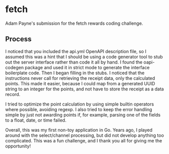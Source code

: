 # fetch
Adam Payne's submission for the fetch rewards coding challenge.

## Process
I noticed that you included the api.yml OpenAPI description file, so I assumed this was a hint that I should be using a code generator tool to stub out the server
interface rather than code it all by hand. I found the oapi-codegen package and used it in strict mode to generate the interface boilerplate code.
Then I began filling in the stubs. I noticed that the instructions never call for retrieving the receipt data, only the calculated points.
This made it easier, because I could map from a generated UUID string to an integer for the points, and not have to store the receipt as a data record.

I tried to optimize the point calculation by using simple builtin operators where possible, avoiding regexp. I also tried to keep the error handling simple by
just not awarding points if, for example, parsing one of the fields to a float, date, or time failed.

Overall, this was my first non-toy application in Go. Years ago, I played around with the select/channel processing, but did not develop anything too complicated. 
This was a fun challenge, and I thank you all for giving me the opportunity!
